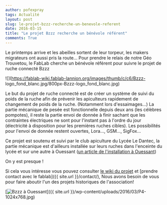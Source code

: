 ```yaml
---
author: pofexpray
tags: Actualité
layout: post
slug: le-projet-bzzz-recherche-un-benevole-referent
date: 2016-03-15
title: "Le projet Bzzz recherche un bénévole référent"
comments: True
---
```

Le printemps arrive et les abeilles sortent de leur torpeur, les makers
migrateurs ont aussi pris la route… Pour prendre le relais de notre Géo
Trouvetou, le FabLab cherche un bénévole référent pour suivre le projet de
ruche connecté Bzzz

![](https://fablab-wiki.fablab-lannion.org/images/thumb/c/c6/Bzzz-
logo_fond_blanc.jpg/800px-Bzzz-logo_fond_blanc.jpg)

Le but du projet de ruche connecté est de créer un système de suivi du poids
de la ruche afin de prévenir les apiculteurs rapidement de changement de poids
de la ruche. (Notamment lors d'essaimages…) La partie mécanique de pesée est
fonctionnelle depuis deux ans (les célèbres pompotes), il reste la partie
envoi de donnée à finir sachant que les contraintes électriques ne sont pour
l'instant pas à l'ordre du jour (électricité à disposition pour les premières
ruches cibles). Les possibilités pour l'envoi de donnée restent ouvertes,
Lora…, GSM…, SigFox…

Ce projet est soutenu et suivi par le club apiculture du Lycée Le Dantec, la
partie mécanique est d'ailleurs installée sur leurs ruches dans l'enceinte du
lycée et sur une autre à Ouessant ([un article de l'installation à
Ouessant](https://www.lycee-ledantec.ac-rennes.fr/agenda21/?p=2226))

On y est presque !

Si cela vous intéresse vous pouvez consulter [le wiki du
projet](https://fablab-wiki.fablab-lannion.org/index.php?title=Suivi_des_ruches)
et [prendre contact avec le fablab]({{ site.url }}/contact/), Nous
avons besoin de vous pour faire aboutir l'un des projets historiques de
l'association!

[![Bzzz à
Ouessant](https://static.fablab-lannion.org/P4-1024x768-1024x768.jpg)]({{ site.url }}/wp-content/uploads/2016/03/P4-1024x768.jpg)


